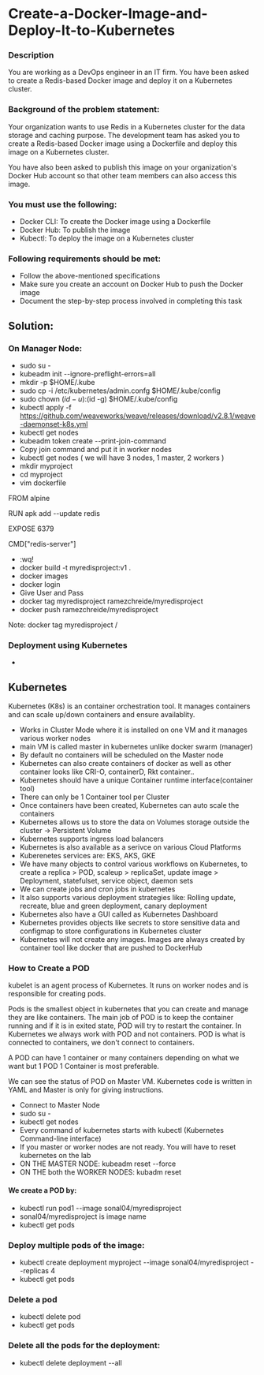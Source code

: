 # Create-a-Docker-Image-and-Deploy-It-to-Kubernetes

### Description

You are working as a DevOps engineer in an IT firm. You have been asked to create a Redis-based Docker image and deploy it on a Kubernetes cluster.

### Background of the problem statement:

Your organization wants to use Redis in a Kubernetes cluster for the data storage and caching purpose. The development team has asked you to create a Redis-based Docker image using a Dockerfile and deploy this image on a Kubernetes cluster.

You have also been asked to publish this image on your organization's Docker Hub account so that other team members can also access this image.

### You must use the following:

- Docker CLI: To create the Docker image using a Dockerfile
- Docker Hub: To publish the image
- Kubectl: To deploy the image on a Kubernetes cluster
 

### Following requirements should be met:

- Follow the above-mentioned specifications
- Make sure you create an account on Docker Hub to push the Docker image
- Document the step-by-step process involved in completing this task

## Solution:

### On Manager Node:
- sudo su -
- kubeadm init --ignore-preflight-errors=all
- mkdir -p $HOME/.kube
- sudo cp -i /etc/kubernetes/admin.confg $HOME/.kube/config
- sudo chown $(id -u):$(id -g) $HOME/.kube/config
- kubectl apply -f https://github.com/weaveworks/weave/releases/download/v2.8.1/weave-daemonset-k8s.yml
- kubectl get nodes
- kubeadm token create --print-join-command
- Copy join command and put it in worker nodes
- kubectl get nodes ( we will have 3 nodes, 1 master, 2 workers )
- mkdir myproject
- cd myproject
- vim dockerfile

FROM alpine

RUN apk add --update redis

EXPOSE 6379

CMD["redis-server"]

- :wq!
- docker build -t myredisproject:v1 .
- docker images
- docker login
- Give User and Pass
- docker tag myredisproject  ramezchreide/myredisproject
- docker push ramezchreide/myredisproject

Note: docker tag myredisproject <usernameDockerHub>/<projectName>

### Deployment using Kubernetes
-

## Kubernetes
Kubernetes (K8s) is an container orchestration tool. It manages containers and can scale up/down containers and ensure availablity.
- Works in Cluster Mode where it is installed on one VM and it manages various worker nodes
- main VM is called master in kubernetes unlike docker swarm (manager)
- By default no containers will be scheduled on the Master node
- Kubernetes can also create containers of docker as well as other container looks like CRI-O, containerD, Rkt container..
- Kubernetes should have a unique Container runtime interface(container tool)
- There can only be 1 Container tool per Cluster
- Once containers have been created, Kubernetes can auto scale the containers
- Kubernetes allows us to store the data on Volumes storage outside the cluster -> Persistent Volume
- Kubernetes supports ingress load balancers
- Kubernetes is also available as a serivce on various Cloud Platforms
- Kuberenetes services are: EKS, AKS, GKE
- We have many objects to control various workflows on Kubernetes, to create a replica > POD, scaleup > replicaSet, update image > Deployment, statefulset, service object, daemon sets
- We can create jobs and cron jobs in kubernetes
- It also supports various deployment strategies like: Rolling update, recreate, blue and green deployment, canary deployment
- Kubernetes also have a GUI called as Kubernetes Dashboard
- Kubernetes provides objects like secrets to store sensitive data and configmap to store configurations in Kubernetes cluster
- Kubernetes will not create any images. Images are always created by container tool like docker that are pushed to DockerHub

### How to Create a POD
kubelet is an agent process of Kubernetes. It runs on worker nodes and is responsible for creating pods.

Pods is the smallest object in kubernetes that you can create and manage they are like containers.
The main job of POD is to keep the container running and if it is in exited state, POD will try to restart the container. In Kubernetes we always work with POD and not containers. POD is what is connected to containers, we don't connect to containers.

A POD can have 1 container or many containers depending on what we want but 1 POD 1 Container is most preferable.

We can see the status of POD on Master VM. Kubernetes code is written in YAML and Master is only for giving instructions.


- Connect to Master Node
- sudo su -
- kubectl get nodes
- Every command of kubernetes starts with kubectl (Kubernetes Command-line interface)
- If you master or worker nodes are not ready. You will have to reset kubernetes on the lab
- ON THE MASTER NODE: kubeadm reset --force
- ON THE both the WORKER NODES: kubadm reset


#### We create a POD by:
- kubectl run pod1 --image sonal04/myredisproject
- sonal04/myredisproject is image name
- kubectl get pods

### Deploy multiple pods of the image:
- kubectl create deployment myproject --image sonal04/myredisproject --replicas 4
- kubectl get pods

### Delete a pod
- kubectl delete pod <podname>
- kubectl get pods

### Delete all the pods for the deployment:
- kubectl delete  deployment --all

